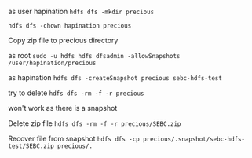 as user hapination
`hdfs dfs -mkdir precious`

`hdfs dfs -chown hapination precious`

Copy zip file to precious directory


as root
`sudo -u hdfs hdfs dfsadmin -allowSnapshots /user/hapination/precious`

as hapination
`hdfs dfs -createSnapshot precious sebc-hdfs-test`

try to delete
`hdfs dfs -rm -f -r precious`

won't work as there is a snapshot

Delete zip file
`hdfs dfs -rm -f -r precious/SEBC.zip`

Recover file from snapshot
`hdfs dfs -cp precious/.snapshot/sebc-hdfs-test/SEBC.zip precious/.`
